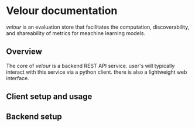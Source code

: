 # Velour documentation

_velour_ is an evaluation store that facilitates the computation, discoverability, and shareability of metrics for meachine learning models.

## Overview

The core of _velour_ is a backend REST API service. user's will typically interact with this service via a python client. there is also a lightweight web interface.

## Client setup and usage

## Backend setup
